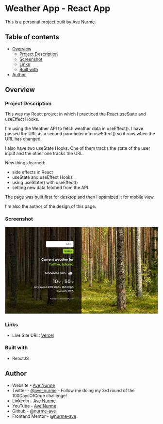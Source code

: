 # Weather App - React App

This is a personal project built by [Ave Nurme](https://www.avenurme.dev).

## Table of contents

- [Overview](#overview)
  - [Project Description](#project-description)
  - [Screenshot](#screenshot)
  - [Links](#links)
  - [Built with](#built-with)
- [Author](#author)

## Overview

### Project Description

This was my React project in which I practiced the React useState and useEffect Hooks.

I'm using the Weather API to fetch weather data in useEffect(). I have passed the URL as a second parameter into useEffect() so it runs when the URL has changed.

I also have two useState Hooks. One of them tracks the state of the user input and the other one tracks the URL.

New things learned:
- side effects in React
- useState and useEffect Hooks
- using useState() with useEffect()
- setting new data fetched from the API

The page was built first for desktop and then I optimized it for mobile view.

I'm also the author of the design of this page.

### Screenshot

![Screenshot of my solution](/src/images/weather-app_760.png)

### Links

- Live Site URL: [Vercel](https://react-weather-app-weld.vercel.app/)

### Built with

- ReactJS

## Author

- Website - [Ave Nurme](https://www.avenurme.dev)
- Twitter - [@ave\_nurme](https://twitter.com/ave_nurme) - Follow me doing my 3rd round of the 100DaysOfCode challenge!
- Linkedin - [Ave Nurme](https://www.linkedin.com/in/ave-nurme)
- YouTube - [Ave Nurme](https://www.youtube.com/channel/UC_kKIEE66Wa5bAxjqoI1A8w/videos)
- Github - [@nurme-ave](https://github.com/nurme-ave)
- Frontend Mentor - [@nurme-ave](https://www.frontendmentor.io/profile/nurme-ave)
